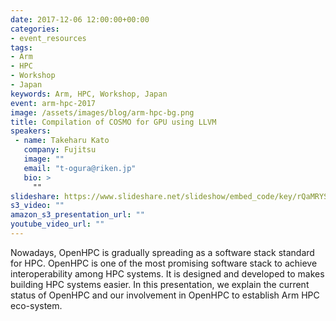 ```yaml
---
date: 2017-12-06 12:00:00+00:00
categories:
- event_resources
tags:
- Arm
- HPC
- Workshop
- Japan
keywords: Arm, HPC, Workshop, Japan
event: arm-hpc-2017
image: /assets/images/blog/arm-hpc-bg.png
title: Compilation of COSMO for GPU using LLVM
speakers:
 - name: Takeharu Kato
   company: Fujitsu
   image: ""
   email: "t-ogura@riken.jp"
   bio: >
     ""
slideshare: https://www.slideshare.net/slideshow/embed_code/key/rQaMRYS38ty2qK
s3_video: ""
amazon_s3_presentation_url: ""
youtube_video_url: ""
---
```

Nowadays, OpenHPC is gradually spreading as a software stack standard for HPC. OpenHPC is one of the most promising software stack to achieve interoperability among HPC systems. It is designed and developed to makes building HPC systems easier. In this presentation, we explain the current status of OpenHPC and our involvement in OpenHPC to establish Arm HPC eco-system.
